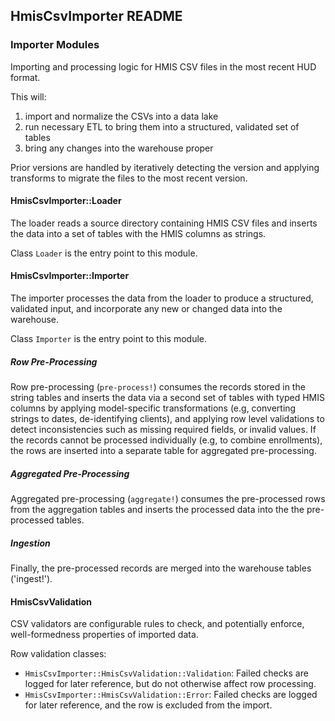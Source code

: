 ## HmisCsvImporter README

### Importer Modules

Importing and processing logic for HMIS CSV files in the most recent HUD format.

This will:
1. import and normalize the CSVs into a data lake
2. run necessary ETL to bring them into a structured, validated set of tables
3. bring any changes into the warehouse proper

Prior versions are handled by iteratively detecting the version and applying
transforms to migrate the files to the most recent version.

#### HmisCsvImporter::Loader

The loader reads a source directory containing HMIS CSV files and inserts the data into a set of tables
with the HMIS columns as strings.

Class `Loader` is the entry point to this module.

#### HmisCsvImporter::Importer

The importer processes the data from the loader to produce a structured, validated input, and incorporate
any new or changed data into the warehouse.

Class `Importer` is the entry point to this module.

##### Row Pre-Processing

Row pre-processing (`pre-process!`) consumes the records stored in the string tables and inserts the data via a
second set of tables with typed HMIS columns by applying model-specific transformations (e.g, converting strings
to dates, de-identifying clients), and applying row level validations to detect inconsistencies such as
missing required fields, or invalid values. If the records cannot be processed individually (e.g, to combine
 enrollments), the rows are inserted into a separate table for aggregated pre-processing.

##### Aggregated Pre-Processing

Aggregated pre-processing (`aggregate!`) consumes the pre-processed rows from the aggregation tables and
inserts the processed data into the the pre-processed tables.

##### Ingestion

Finally, the pre-processed records are merged into the warehouse tables ('ingest!').

#### HmisCsvValidation

CSV validators are configurable rules to check, and potentially enforce, well-formedness properties of imported
data.

Row validation classes:
* `HmisCsvImporter::HmisCsvValidation::Validation`: Failed checks are logged for later reference, but do not otherwise
affect row processing.
* `HmisCsvImporter::HmisCsvValidation::Error`: Failed checks are logged for later reference, and the row is excluded from the import.
